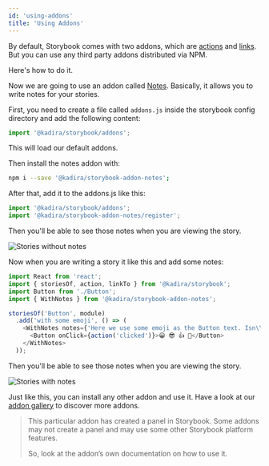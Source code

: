 ```yaml
---
id: 'using-addons'
title: 'Using Addons'
---
```


By default, Storybook comes with two addons, which are [actions](https://github.com/storybooks/storybook/tree/master/packages/addon-actions) and [links](https://github.com/storybooks/storybook/tree/master/packages/addon-links). But you can use any third party addons distributed via NPM.

Here's how to do it.

Now we are going to use an addon called [Notes](https://github.com/storybooks/storybook/tree/master/packages/addon-notes). Basically, it allows you to write notes for your stories.

First, you need to create a file called `addons.js` inside the storybook config directory and add the following content:

~~~js
import '@kadira/storybook/addons';
~~~

This will load our default addons.

Then install the notes addon with:

~~~sh
npm i --save '@kadira/storybook-addon-notes';
~~~


After that, add it to the addons.js like this:

~~~js
import '@kadira/storybook/addons';
import '@kadira/storybook-addon-notes/register';
~~~


Then you'll be able to see those notes when you are viewing the story.

![Stories without notes](../static/stories-without-notes.png)

Now when you are writing a story it like this and add some notes:

~~~js
import React from 'react';
import { storiesOf, action, linkTo } from '@kadira/storybook';
import Button from './Button';
import { WithNotes } from '@kadira/storybook-addon-notes';

storiesOf('Button', module)
  .add('with some emoji', () => (
    <WithNotes notes={'Here we use some emoji as the Button text. Isn\\'t it look nice?'}>
      <Button onClick={action('clicked')}>😀 😎 👍 💯</Button>
    </WithNotes>
  ));
~~~

Then you'll be able to see those notes when you are viewing the story.

![Stories with notes](../static/stories-with-notes.png)

Just like this, you can install any other addon and use it. Have a look at our [addon gallery](/docs/react-storybook/addons/addon-gallery) to discover more addons.

> This particular addon has created a panel in Storybook. Some addons may not create a panel and may use some other Storybook platform features.
>
> So, look at the addon’s own documentation on how to use it.
